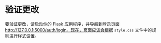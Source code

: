 # 验证更改

要验证更改，请启动你的 Flask 应用程序，并导航到登录页面 http://127.0.0.1:5000/auth/login。现在，页面应该会根据 `style.css` 文件中的规则进行样式设置。
